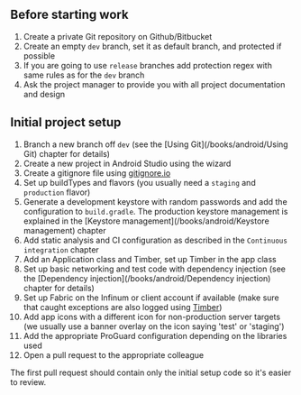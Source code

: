 ## Before starting work

1. Create a private Git repository on Github/Bitbucket
2. Create an empty `dev` branch, set it as default branch, and protected if possible
3. If you are going to use `release` branches add protection regex with same rules as for the `dev` branch 
4. Ask the project manager to provide you with all project documentation and design

## Initial project setup

1. Branch a new branch off `dev` (see the [Using Git](/books/android/Using Git) chapter for details)
2. Create a new project in Android Studio using the wizard
3. Create a gitignore file using [gitignore.io](https://www.gitignore.io/)
4. Set up buildTypes and flavors (you usually need a `staging` and `production` flavor)
5. Generate a development keystore with random passwords and add the configuration to `build.gradle`. The production keystore management is explained in the [Keystore management](/books/android/Keystore management) chapter
6. Add static analysis and CI configuration as described in the `Continuous integration` chapter
7. Add an Application class and Timber, set up Timber in the app class
8. Set up basic networking and test code with dependency injection (see the [Dependency injection](/books/android/Dependency injection) chapter for details)
9. Set up Fabric on the Infinum or client account if available (make sure that caught exceptions are also logged using [Timber](https://github.com/JakeWharton/timber))
10. Add app icons with a different icon for non-production server targets (we usually use a banner overlay on the icon saying 'test' or 'staging')
11. Add the appropriate ProGuard configuration depending on the libraries used
12. Open a pull request to the appropriate colleague

The first pull request should contain only the initial setup code so it's easier to review.
